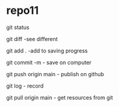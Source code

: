 # repo11

git status

git diff -see different

git add . -add to saving progress

git commit -m - save on computer

git push origin main - publish on github

git log - record

git pull origin main - get resources from git
